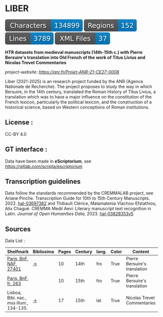 LIBER
=====================
![characters badge](badges/characters.svg) ![regions badge](badges/regions.svg) ![lines badge](badges/lines.svg) ![files badge](badges/files.svg)

**HTR datasets from medieval manuscripts (14th-15th c.) with Pierre Bersuire's translation into Old French of the work of Titus Livius and Nicolas Trevet Commentaries**


*project-website: https://anr.fr/Projet-ANR-21-CE27-0008*

Liber (2021-2025) is an research project funded by the ANR (Agence Nationale de Recherche). The project proposes to study the way in which Bersuire, in the 14th century, translated the Roman History of Titus Livius, a translation which was to have a major influence on the constitution of the French lexicon, particularly the political lexicon, and the construction of a historical science, based on Western conceptions of Roman institutions.

## License : 

CC-BY 4.0

## GT interface :

Data have been made in **eScriptorium**, see https://gitlab.com/scripta/escriptorium

## Transcription guidelines

Data follow the standards recommended by the CREMMALAB project, see Ariane Pinche. Transcription Guide for 10th to 15th Century Manuscripts. 2022. [hal-03697382](https://hal.science/hal-03697382/document) and Thibault Clérice, Malamatenia Vlachou-Efstathiou, Alix Chagué. CREMMA Medii Aevi: Literary manuscript text recognition in Latin. *Journal of Open Humanities Data*, 2023. [hal-03828353v5](https://hal-enc.archives-ouvertes.fr/hal-03828353v5)

## Sources

Data List :

| Shelfmark                                                                  | Biblissima                                     | Pages | Century | lang. | Color | Content                       | transcriber       |
|----------------------------------------------------------------------------|------------------------------------------------|-------|---------|-------|-------|-------------------------------|-------------------|
| [Paris, BnF, NAF, 27401](https://gallica.bnf.fr/ark:/12148/btv1b10532600x) | [→](https://data.biblissima.fr/entity/Q68441)  | 10    | 14th    | fro   | True  | Pierre Bersuire's translation | Davide Aruta      |
| [Paris, BnF, fr. 263](https://gallica.bnf.fr/ark:/12148/btv1b8451118s)    |                                                | 10    | 15th    | fro   | True  | Pierre Bersuire's translation | Martina Lenzi     |
| Lisboa, Bibi. nac., mss illum., 134-135.                                   | [→](https://data.biblissima.fr/entity/Q309089) | 17    | 15th    | lat   | True  | Nicolas Trevet Commentaries   | Armelle Le Huërou |



